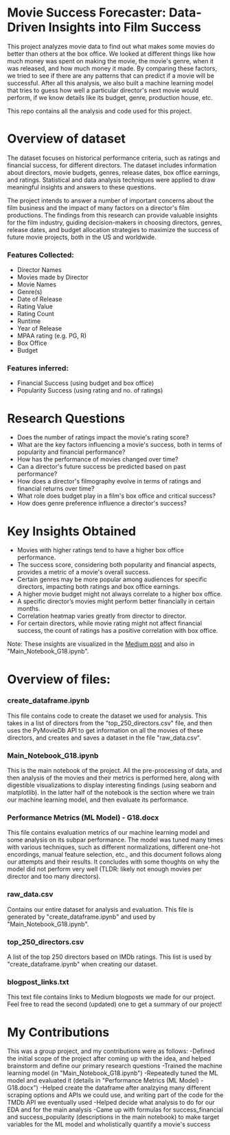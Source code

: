 # Movie Success Forecaster: Data-Driven Insights into Film Success
This project analyzes movie data to find out what makes some movies do better than others at the box office. We looked at different things like how much money was spent on making the movie, the movie's genre, when it was released, and how much money it made. By comparing these factors, we tried to see if there are any patterns that can predict if a movie will be successful. 
After all this analysis, we also built a machine learning model that tries to guess how well a particular director's next movie would perform, if we know details like its budget, genre, production house, etc. 

This repo contains all the analysis and code used for this project.


# Overview of dataset 
The dataset focuses on historical performance criteria, such as ratings and financial success, for different directors. The dataset includes information about directors, movie budgets, genres, release dates, box office earnings, and ratings. Statistical and data analysis techniques were applied to draw meaningful insights and answers to these questions.

The project intends to answer a number of important concerns about the film business and the impact of many factors on a director's film productions. The findings from this research can provide valuable insights for the film industry, guiding decision-makers in choosing directors, genres, release dates, and budget allocation strategies to maximize the success of future movie projects, both in the US and worldwide. 

### Features Collected: 
- Director Names
- Movies made by Director
- Movie Names
- Genre(s)
- Date of Release 
- Rating Value
- Rating Count
- Runtime
- Year of Release
- MPAA rating (e.g. PG, R)
- Box Office
- Budget

### Features inferred: 
- Financial Success (using budget and box office)
- Popularity Success (using rating and no. of ratings)


# Research Questions

- Does the number of ratings impact the movie's rating score?
- What are the key factors influencing a movie's success, both in terms of popularity and financial performance?
- How has the performance of movies changed over time?
- Can a director's future success be predicted based on past performance?
- How does a director's filmography evolve in terms of ratings and financial returns over time?
- What role does budget play in a film's box office and critical success?
- How does genre preference influence a director's success?

# Key Insights Obtained

- Movies with higher ratings tend to have a higher box office performance.
- The success score, considering both popularity and financial aspects, provides a metric of a movie's overall success.
- Certain genres may be more popular among audiences for specific directors, impacting both ratings and box office earnings.
- A higher movie budget might not always correlate to a higher box office.
- A specific director’s movies might perform better financially in certain months.
- Correlation heatmap varies greatly from director to director.
- For certain directors, while movie rating might not affect financial success, the count of ratings has a positive correlation with box office.

Note: These insights are visualized in the [Medium post](https://medium.com/@abdulahadbukhari911/unveiling-the-directors-vision-a-deep-dive-into-movie-data-analytics-9cb140f5e6b4) and also in "Main_Notebook_G18.ipynb". 

# Overview of files: 

### create_dataframe.ipynb
This file contains code to create the dataset we used for analysis. This takes in a list of directors from the "top_250_directors.csv" file, and then uses the PyMovieDb API to get information on all the movies of these directors, and creates and saves a dataset in the file "raw_data.csv". 

### Main_Notebook_G18.ipynb
This is the main notebook of the project. All the pre-processing of data, and then analysis of the movies and their metrics is performed here, along with digestible visualizations to display interesting findings (using seaborn and matplotlib). In the latter half of the notebook is the section where we train our machine learning model, and then evaluate its performance.  

### Performance Metrics (ML Model) - G18.docx
This file contains evaluation metrics of our machine learning model and some analysis on its subpar performance. The model was tuned many times with various techniques, such as different normalizations, different one-hot encordings, manual feature selection, etc., and this document follows along our attempts and their results. It concludes with some thoughts on why the model did not perform very well (TLDR: likely not enough movies per director and too many directors).  

### raw_data.csv
Contains our entire dataset for analysis and evaluation. This file is generated by "create_dataframe.ipynb" and used by "Main_Notebook_G18.ipynb". 

### top_250_directors.csv
A list of the top 250 directors based on IMDb ratings. This list is used by "create_dataframe.ipynb" when creating our dataset. 

### blogpost_links.txt
This text file contains links to Medium blogposts we made for our project. Feel free to read the second (updated) one to get a summary of our project! 


# My Contributions
This was a group project, and my contributions were as follows: 
-Defined the initial scope of the project after coming up with the idea, and helped brainstorm and define our primary research questions
-Trained the machine learning model (in "Main_Notebook_G18.ipynb")
-Repeatedly tuned the ML model and evaluated it (details in "Performance Metrics (ML Model) - G18.docx")
-Helped create the dataframe after analzying many different scraping options and APIs we could use, and writing part of the code for the TMDb API we eventually used
-Helped decide what analysis to do for our EDA and for the main analysis
-Came up with formulas for success_financial and success_popularity (descriptions in the main notebook) to make target variables for the ML model and wholistically quantify a movie's success

